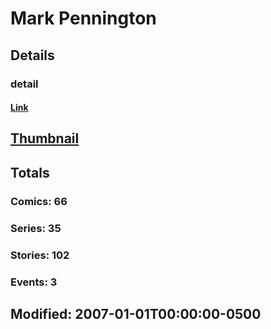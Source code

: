 # Mark  Pennington 
## Details
### detail
#### [Link](http://marvel.com/comics/creators/837/mark_pennington?utm_campaign=apiRef&utm_source=225578a89fc76f3d20fbffda5d17a88d)
## [Thumbnail](http://i.annihil.us/u/prod/marvel/i/mg/f/10/4bb4f0fe7d51b.jpg)
## Totals
### Comics: 66
### Series: 35
### Stories: 102
### Events: 3
## Modified: 2007-01-01T00:00:00-0500